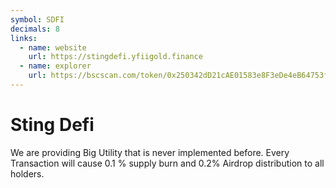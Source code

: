 ```yaml
---
symbol: SDFI
decimals: 8
links:
  - name: website
    url: https://stingdefi.yfiigold.finance
  - name: explorer
    url: https://bscscan.com/token/0x250342dD21cAE01583e8F3eDe4eB64753f665084
---
```


# Sting Defi

We are providing Big Utility that is never implemented before. Every Transaction will cause 0.1 % supply burn and 0.2% Airdrop distribution to all holders.
